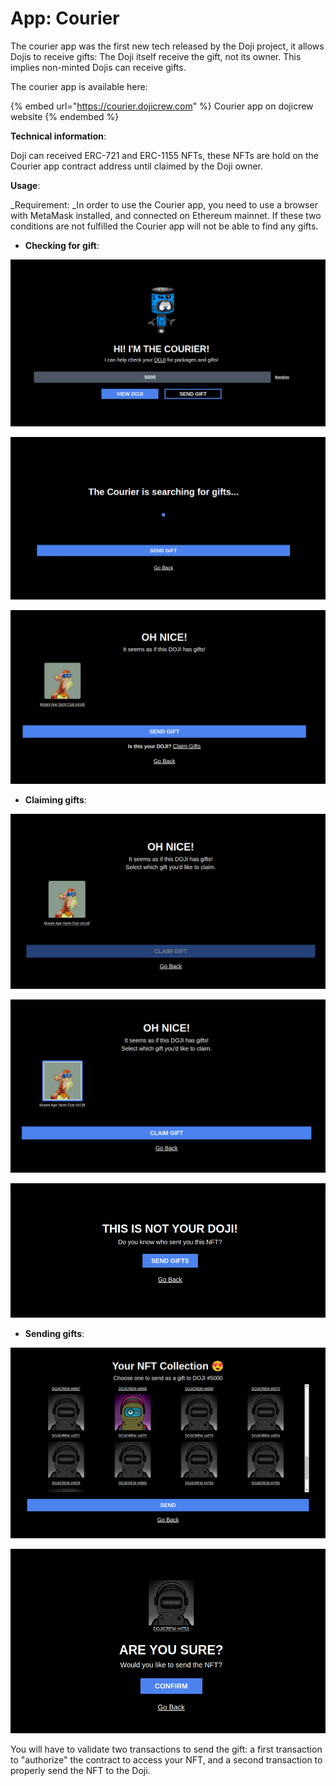 # App: Courier

The courier app was the first new tech released by the Doji project, it allows Dojis to receive gifts: The Doji itself receive the gift, not its owner. This implies non-minted Dojis can receive gifts. 

The courier app is available here:

{% embed url="https://courier.dojicrew.com" %}
Courier app on dojicrew website
{% endembed %}

**Technical information**:

Doji can received ERC-721 and ERC-1155 NFTs, these NFTs are hold on the Courier app contract address until claimed by the Doji owner.

**Usage**:

_Requirement: _In order to use the Courier app, you need to use a browser with MetaMask installed, and connected on Ethereum mainnet. If these two conditions are not fulfilled the Courier app will not be able to find any gifts.

* **Checking for gift**:

![Enter the Doji ID number in the field (5000 in this example)](<../.gitbook/assets/image (2) (1).png>)

![After clicking on "View Doji", the Courier app will look for gifts](<../.gitbook/assets/image (4) (1).png>)

![In case your Doji has gifts, they will appears on the page](<../.gitbook/assets/image (7) (1).png>)

* **Claiming gifts**:

![After clicking on "Claim Gifts", the Courier app will lead you to a Gift selection page, on which you will need to select/click the gift(s) you want to claim.](<../.gitbook/assets/image (1) (1).png>)

![After selecting the gift, click on "Claim Gift", validate the transaction and you will receive your gift](<../.gitbook/assets/image (6).png>)

![You can't claim gift from Doji you don't own however ](<../.gitbook/assets/image (5).png>)

* **Sending gifts**:

![After clicking on "Send Gift", the Courier app will show your NFT collection, from which you can select the gift you want to send](../.gitbook/assets/image.png)

![Select a NFT, click and "Send", and then "Confirm" on the following page](<../.gitbook/assets/image (3).png>)

You will have to validate two transactions to send the gift: a first transaction to "authorize" the contract to access your NFT, and a second transaction to properly send the NFT to the Doji.
